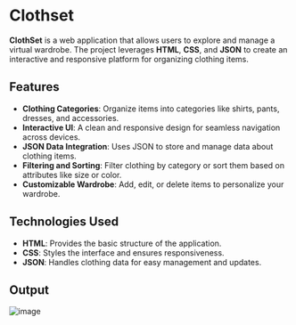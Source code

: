 # Clothset

**ClothSet** is a web application that allows users to explore and manage a virtual wardrobe. The project leverages **HTML**, **CSS**, and **JSON** to create an interactive and responsive platform for organizing clothing items.

## Features

- **Clothing Categories**: Organize items into categories like shirts, pants, dresses, and accessories.
- **Interactive UI**: A clean and responsive design for seamless navigation across devices.
- **JSON Data Integration**: Uses JSON to store and manage data about clothing items.
- **Filtering and Sorting**: Filter clothing by category or sort them based on attributes like size or color.
- **Customizable Wardrobe**: Add, edit, or delete items to personalize your wardrobe.

## Technologies Used

- **HTML**: Provides the basic structure of the application.
- **CSS**: Styles the interface and ensures responsiveness.
- **JSON**: Handles clothing data for easy management and updates.

## Output
![image](https://github.com/user-attachments/assets/3373c24e-3cfa-423d-b377-a76ce2b67420)

